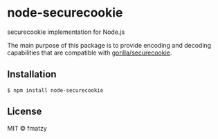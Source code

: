 # node-securecookie

securecookie implementation for Node.js

The main purpose of this package is to provide encoding and decoding capabilities that are compatible with [gorilla/securecookie](https://github.com/gorilla/securecookie).

## Installation

```console
$ npm install node-securecookie
```

## License

MIT &copy; fmatzy
